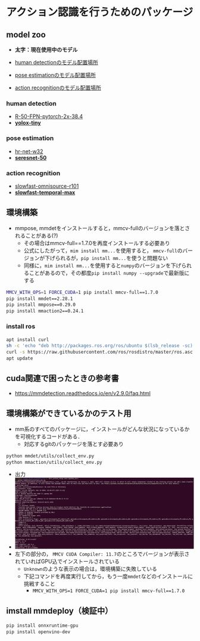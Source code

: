 # アクション認識を行うためのパッケージ

## model zoo

- **太字：現在使用中のモデル**

- [human detectionのモデル配置場所](./io/human_detection/pths/)
- [pose estimationのモデル配置場所](./io/pose_estimation/pths/)
- [action recognitionのモデル配置場所](./io/action_recognition/pths/)

### human detection
- [R-50-FPN-pytorch-2x-38.4](https://download.openmmlab.com/mmdetection/v2.0/faster_rcnn/faster_rcnn_r50_fpn_2x_coco/faster_rcnn_r50_fpn_2x_coco_bbox_mAP-0.384_20200504_210434-a5d8aa15.pth)
- [**yolox-tiny**](https://download.openmmlab.com/mmdetection/v2.0/yolox/yolox_tiny_8x8_300e_coco/yolox_tiny_8x8_300e_coco_20211124_171234-b4047906.pth)

### pose estimation
- [hr-net-w32](https://download.openmmlab.com/mmpose/top_down/hrnet/hrnet_w32_coco_256x192-c78dce93_20200708.pth)
- [**seresnet-50**](https://download.openmmlab.com/mmpose/top_down/seresnet/seresnet50_coco_256x192-25058b66_20200727.pth)

### action recognition
- [slowfast-omnisource-r101](https://download.openmmlab.com/mmaction/detection/ava/slowonly_omnisource_pretrained_r101_8x8x1_20e_ava_rgb/slowonly_omnisource_pretrained_r101_8x8x1_20e_ava_rgb_20201217-16378594.pth)
- [**slowfast-temporal-max**](https://download.openmmlab.com/mmaction/detection/ava/slowfast_temporal_max_focal_alpha3_gamma1_kinetics_pretrained_r50_8x8x1_cosine_10e_ava22_rgb/slowfast_temporal_max_focal_alpha3_gamma1_kinetics_pretrained_r50_8x8x1_cosine_10e_ava22_rgb-345618cd.pth)

## 環境構築

- mmpose, mmdetをインストールすると，mmcv-fullのバージョンを落とされることがある(?)
  - その場合はmmcv-full==1.7.0を再度インストールする必要あり
  - 公式にしたがって，`mim install mm...`を使用すると， `mmcv-full`のバージョンが下げられるが，`pip install mm...`を使うと問題ない
  - 同様に，`mim install mm...`を使用すると`numpy`のバージョンを下げられることがあるので，その都度`pip install numpy --upgrade`で最新版にする

```bash
MMCV_WITH_OPS=1 FORCE_CUDA=1 pip install mmcv-full==1.7.0
pip install mmdet==2.28.1
pip install mmpose==0.29.0
pip install mmaction2==0.24.1
```

### install ros

```bash
apt install curl
sh -c 'echo "deb http://packages.ros.org/ros/ubuntu $(lsb_release -sc) main" > /etc/apt/sources.list.d/ros-latest.list'
curl -s https://raw.githubusercontent.com/ros/rosdistro/master/ros.asc | apt-key add -
apt update
```

## cuda関連で困ったときの参考書

- <https://mmdetection.readthedocs.io/en/v2.9.0/faq.html>

## 環境構築ができているかのテスト用

- mm系のすべてのパッケージに，インストールがどんな状況になっているかを可視化するコードがある．
  - 対応するgitのパッケージを落とす必要あり

```bash
python mmdet/utils/collect_env.py
python mmaction/utils/collect_env.py
```

- 出力
- ![mmdet_result](./assets/setup/Screenshot%20from%202023-02-27%2004-09-03.png)
- 左下の部分の， `MMCV CUDA Compiler: 11.7`のところでバージョンが表示されていればGPU込でインストールされている
  - `Unknown`のような表示の場合は，環境構築に失敗している
  - 下記コマンドを再度実行してから，もう一度`mmdet`などのインストールに挑戦すること
    - `MMCV_WITH_OPS=1 FORCE_CUDA=1 pip install mmcv-full==1.7.0`

## imstall mmdeploy（検証中）

```bash
pip install onnxruntime-gpu
pip install openvino-dev
```
